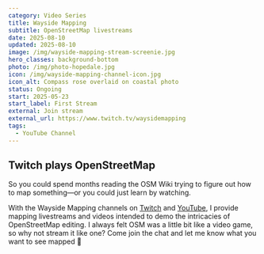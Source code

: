 ```yaml
---
category: Video Series
title: Wayside Mapping
subtitle: OpenStreetMap livestreams
date: 2025-08-10
updated: 2025-08-10
image: /img/wayside-mapping-stream-screenie.jpg
hero_classes: background-bottom
photo: /img/photo-hopedale.jpg
icon: /img/wayside-mapping-channel-icon.jpg
icon_alt: Compass rose overlaid on coastal photo
status: Ongoing
start: 2025-05-23
start_label: First Stream
external: Join stream
external_url: https://www.twitch.tv/waysidemapping
tags:
  - YouTube Channel
---
```

## Twitch plays OpenStreetMap

So you could spend months reading the OSM Wiki trying to figure out how to map something—or you could just learn by watching.

With the Wayside Mapping channels on [Twitch](https://www.twitch.tv/waysidemapping) and [YouTube](https://www.youtube.com/@waysidemapping), I provide mapping livestreams and videos intended to demo the intricacies of OpenStreetMap editing. I always felt OSM was a little bit like a video game, so why not stream it like one? Come join the chat and let me know what you want to see mapped 🤙